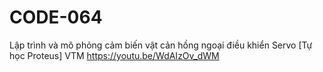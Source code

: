 # CODE-064
Lập trình và mô phỏng cảm biến vật cản hồng ngoại điều khiển Servo [Tự học Proteus] VTM https://youtu.be/WdAIzOv_dWM
